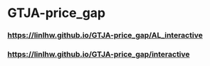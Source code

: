 # GTJA-price_gap

### https://linlhw.github.io/GTJA-price_gap/AL_interactive

### https://linlhw.github.io/GTJA-price_gap/interactive
